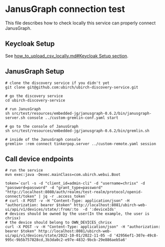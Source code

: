 # JanusGraph connection test

This file describes how to check locally this service can properly connect JanusGraph.

## Keycloak Setup

See [how_to_upload_csv_locally.md#Keycloak Setup section](how_to_upload_csv_locally.md).

## JanusGraph Setup
```shell
# clone the discovery service if you didn't yet
git clone git@github.com:ubirch/ubirch-discovery-service.git

# go the discovery service
cd ubirch-discovery-service

# run JanusGraph
sh src/test/resources/embedded-jg/janusgraph-0.6.2/bin/janusgraph-server.sh console ../custom-gremlin-conf.yaml start

# go to the console of JanusGraph
sh src/test/resources/embedded-jg/janusgraph-0.6.2/bin/gremlin.sh

# inside of the JanusGraph console
gremlin> :rem connect tinkerpop.server ../custom-remote.yaml session
```

## Call device endpoints

```shell
# run the service
mvn exec:java -Dexec.mainClass=com.ubirch.webui.Boot

token=`curl -s -d "client_id=admin-cli" -d "username=chrisx" -d "password=password" -d "grant_type=password" "http://localhost:8080/auth/realms/test-realm/protocol/openid-connect/token" | jq -r .access_token`
# curl -X POST -v -H "Content-Type: application/json" -H "authorization: bearer $token" http://localhost:8081/ubirch-web-ui/api/v1/devices/state/:from/:to  -d ':deviceIds'
# devices should be owned by the user(In the example, the user is chrisx)
# the device should belong to OWN_DEVICES_chrisx
curl -X POST -v -H "Content-Type: application/json" -H "authorization: bearer $token" http://localhost:8081/ubirch-web-ui/api/v1/devices/state/2022-10-01/2022-11-05 -d '42956ef1-307e-49c8-995c-9b5b757828cd,3b3da0c2-e97e-4832-9bcb-29e886aeb5a6'
```
